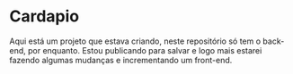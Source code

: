# Cardapio
Aqui está um projeto que estava criando, neste repositório só tem o back-end, por enquanto.
Estou publicando para salvar e logo mais estarei fazendo algumas mudanças e incrementando um front-end.
